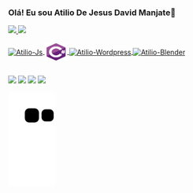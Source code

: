 ### Olá! Eu sou Atilio De Jesus David Manjate👋

<div>
  <a href="https://github.com/atiliodejesus">
  <img height="180em" src="https://github-readme-stats.vercel.app/api?username=atiliodejesus&show_icons=true&theme=tokyonight&include_all_commits=true&count_private=true"/>
  <img height="180em" src="https://github-readme-stats.vercel.app/api/top-langs/?username=atiliodejesus&layout=compact&langs_count=7&theme=tokyonight"/>
</div>
<div style="display: inline_block"><br>
  <img align="center" alt="Atilio-Js" height="30" width="40" src="https://icongr.am/simple/unity.svg?size=128&color=ffffff&colored=false">
  <img align="center" alt="Atilio-Csharp" height="36" width="46" src="https://raw.githubusercontent.com/devicons/devicon/master/icons/csharp/csharp-original.svg">
  <img align="center" alt="Atilio-Wordpress" height="30" width="40" src="https://icongr.am/simple/wordpress.svg?size=128&color=ffffff&colored=false">
  <img align="center" alt="Atilio-Blender" height="30" width="40" src="https://icongr.am/simple/blender.svg?size=128&color=ffffff&colored=false">
</div>


  ##
  
  <div> 
  <a href="https://www.youtube.com/channel/UCXXUMazFghLfaJK3vRA6pCQ" target="_blank"><img src="https://img.shields.io/badge/YouTube-FF0000?style=for-the-badge&logo=youtube&logoColor=white" target="_blank"></a>
  <a href="https://www.instagram.com/atiliodejesusdev" target="_blank"><img src="https://img.shields.io/badge/-Instagram-%23E4405F?style=for-the-badge&logo=instagram&logoColor=white" target="_blank"></a>
  <a href = "mailto:atiliodejesus.son@gmail.com"><img src="https://img.shields.io/badge/-Gmail-%23333?style=for-the-badge&logo=gmail&logoColor=white" target="_blank"></a>
  <a href="https://www.linkedin.com/in/at%C3%ADlio-de-jesus-manjate-4ba542218" target="_blank"><img src="https://img.shields.io/badge/-LinkedIn-%230077B5?style=for-the-badge&logo=linkedin&logoColor=white" target="_blank"></a> 
 
  ![Snake animation](https://github.com/rafaballerini/rafaballerini/blob/output/github-contribution-grid-snake.svg)
 
</div>

